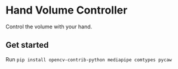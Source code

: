 # Hand Volume Controller

Control the volume with your hand.

## Get started

Run ```pip install opencv-contrib-python mediapipe comtypes pycaw```
